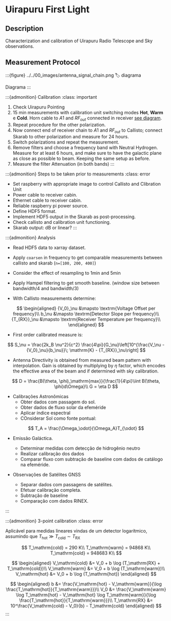 # Uirapuru First Light

## Description

Characterization and calibration of Uirapuru Radio Telescope and Sky observations.

## Measurement Protocol

:::{figure} ../../00_images/antenna_signal_chain.png
:label: diagrama

Diagrama
:::

:::{admonition} Calibration
:class: important

1. Check Uirapuru Pointing
1. $15$ min measurements with calibration unit switching modes **Hot**, **Warm** e **Cold**. Horn cable to $A1$ and $RF_{out}$ connected in receiver [see diagram](#setup).
2. Repeat procedure for the other polarization.
3. Now connect end of receiver chain to $A1$ and $RF_{out}$ to Callisto; connect Skarab to other polarization and measure for 24 hours.
4. Switch polarizations and repeat the measurement.
5. Remove filters and choose a frequency band with Neutral Hydrogen. Measure for at least 6 hours, and make sure to have the galactic plane as close as possible to beam. Keeping the same setup as before.
6. Measure the filter Attenuation (in both bands)
:::

:::{admonition} Steps to be taken prior to measurements
:class: error

- Set raspberry with appropriate image to control Callisto and Clibration Unit
- Power cable to receiver cabin.
- Ethernet cable to receiver cabin.
- Reliable raspberry pi power source.
- Define HDF5 format.
- Implement HDF5 output in the Skarab as post-processing.
- Check callisto and calibration unit functioning.
- Skarab output: dB or linear?
:::

:::{admonition} Analysis

- Read HDF5 data to xarray dataset.
- Apply `coarsen` in frequency to get comparable measurements between callisto and skarab (`n=[100, 200, 400]`)
- Consider the effect of resampling to $1 \mathrm{min}$ and $5 \mathrm{min}$
- Apply Hampel filtering to get smooth baseline. (window size between $\mathrm{bandwidth}/4$ and $\mathrm{bandwidth}/3$)

- With Callisto measurements determine:

$$
\begin{aligned}
{V_0}_\nu &\mapsto \textrm{Voltage Offset per frequency}\\
b_\nu &\mapsto \textrm{Detector Slope per frequency}\\
{T_{RX}}_\nu &\mapsto \textrm{Receiver Temperature per frequency}\\
\end{aligned}
$$

- First order calibrated measure is:

$$
S_\nu  = \frac{2k_B \nu^2}{c^2} \frac{4\pi}{G_\nu}\left[10^{\frac{V_\nu - {V_0}_\nu}{b_\nu}}\; \mathrm{K} - {T_{RX}}_\nu\right]
$$

- Antenna Directivity is obtained from measured beam pattern with interpolation. Gain is obtained by multiplying by $\eta$ factor, which encodes the effective area of the beam and if determined with sky calibration.

$$
D = \frac{B(\theta, \phi)_\mathrm{max}}{\frac{1}{4\pi}\iint B(\theta, \phi)d\Omega}\\
G = \eta D
$$

- Calibrações Astronômicas
  - Obter dados com passagem do sol.
  - Obter dados de fluxo solar da efeméride
  - Aplicar índice espectral
  - COnsiderar Sol como fonte pontual:

$$
T_A = \frac{\Omega_\odot}{\Omega_A}T_{\odot}
$$

- Emissão Galáctica.
  - Determinar medidas com detecção de hidrogênio neutro
  - Realizar calibração dos dados
  - Comparar fluxo com subtração de baseline com dados de catálogo na efeméride.

- Observações de Satélites GNSS
  - Separar dados com passagens de satélites.
  - Efetuar calibração completa.
  - Subtração de baseline
  - Comparação com dados RINEX.

:::

:::{admonition} 3-point calibration
:class: error

Aplicável para medidas lineares vindas de um detector logarítmico, assumindo que $T_\mathrm{hot} \gg T_\mathrm{cold} \sim T_\mathrm{RX}$

$$
T_\mathrm{cold} = 290 K\\
T_\mathrm{warm} = 94868 K\\
T_\mathrm{cold} = 948683 K\\
$$

$$
\begin{aligned}
V_\mathrm{cold} &= V_0 + b \log (T_\mathrm{RX} + T_\mathrm{cold})\\
V_\mathrm{warm} &= V_0 + b \log (T_\mathrm{warm})\\
V_\mathrm{hot} &= V_0 + b \log (T_\mathrm{hot})
\end{aligned}
$$

$$
\begin{aligned}
b &= \frac{V_\mathrm{hot} - V_\mathrm{warm}}{\log \frac{T_\mathrm{hot}}{T_\mathrm{warm}}}\\
V_0 &= \frac{V_\mathrm{warm} \log T_\mathrm{hot} - V_\mathrm{hot} \log T_\mathrm{warm}}{\log \frac{T_\mathrm{hot}}{T_\mathrm{warm}}}\\
T_\mathrm{RX} &= 10^\frac{V_\mathrm{cold} - V_0}{b} - T_\mathrm{cold}
\end{aligned}
$$
:::
